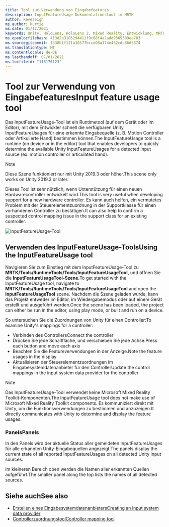 ```yaml
---
title: Tool zur Verwendung von Eingabefeatures
description: InputFeatureUsage-Dokumentationstool im MRTK
author: keveleigh
ms.author: kurtie
ms.date: 01/12/2021
keywords: Unity, HoloLens, HoloLens 2, Mixed Reality, Entwicklung, MRTK,
ms.openlocfilehash: 413d2a3105294411f9c08f4a2add9365389ea783
ms.sourcegitcommit: f338b1f121a10577bcce08a174e462cdc86d5874
ms.translationtype: MT
ms.contentlocale: de-DE
ms.lasthandoff: 07/01/2021
ms.locfileid: "113176123"
---
```

# <a name="input-feature-usage-tool"></a><span data-ttu-id="3be7f-104">Tool zur Verwendung von Eingabefeatures</span><span class="sxs-lookup"><span data-stu-id="3be7f-104">Input feature usage tool</span></span>

<span data-ttu-id="3be7f-105">Das InputFeatureUsage-Tool ist ein Runtimetool (auf dem Gerät oder im Editor), mit dem Entwickler schnell die verfügbaren Unity InputFeatureUsages für eine erkannte Eingabequelle (z. B. Motion Controller oder Artikulierte Hand) bestimmen können.</span><span class="sxs-lookup"><span data-stu-id="3be7f-105">The InputFeatureUsage tool is a runtime (on device or in the editor) tool that enables developers to quickly determine the available Unity InputFeatureUsages for a detected input source (ex: motion controller or articulated hand).</span></span>

> [!NOTE]
> <span data-ttu-id="3be7f-106">Diese Szene funktioniert nur mit Unity 2019.3 oder höher.</span><span class="sxs-lookup"><span data-stu-id="3be7f-106">This scene only works on Unity 2019.3 or later.</span></span>

<span data-ttu-id="3be7f-107">Dieses Tool ist sehr nützlich, wenn Unterstützung für einen neuen Hardwarecontroller entwickelt wird.</span><span class="sxs-lookup"><span data-stu-id="3be7f-107">This tool is very useful when developing support for a new hardware controller.</span></span> <span data-ttu-id="3be7f-108">Es kann auch helfen, ein vermutetes Problem mit der Steuerelementzuordnung in der Supportklasse für einen vorhandenen Controller zu bestätigen.</span><span class="sxs-lookup"><span data-stu-id="3be7f-108">It can also help to confirm a suspected control mapping issue in the support class for an existing controller.</span></span>

![InputFeatureUsage-Tool](../images/controller-mapping-tool/InputFeatureUsages.png)

## <a name="using-the-inputfeatureusage-tool"></a><span data-ttu-id="3be7f-110">Verwenden des InputFeatureUsage-Tools</span><span class="sxs-lookup"><span data-stu-id="3be7f-110">Using the InputFeatureUsage tool</span></span>

<span data-ttu-id="3be7f-111">Navigieren Sie zum Einstieg mit dem InputFeatureUsage-Tool zu **MRTK/Tools/RuntimeTools/Tools/InputFeatureUsageTool,** und öffnen Sie die **InputFeatureUsageTool-Szene.**</span><span class="sxs-lookup"><span data-stu-id="3be7f-111">To get started with the InputFeatureUsage tool, navigate to **MRTK/Tools/RuntimeTools/Tools/InputFeatureUsageTool** and open the **InputFeatureUsageTool** scene.</span></span> <span data-ttu-id="3be7f-112">Nachdem die Szene geladen wurde, kann das Projekt entweder im Editor, im Wiedergabemodus oder auf einem Gerät erstellt und ausgeführt werden.</span><span class="sxs-lookup"><span data-stu-id="3be7f-112">Once the scene has been loaded, the project can either be run in the editor, using play mode, or built and run on a device.</span></span>

<span data-ttu-id="3be7f-113">So untersuchen Sie die Zuordnungen von Unity für einen Controller:</span><span class="sxs-lookup"><span data-stu-id="3be7f-113">To examine Unity's mappings for a controller:</span></span>

- <span data-ttu-id="3be7f-114">Verbinden des Controllers</span><span class="sxs-lookup"><span data-stu-id="3be7f-114">Connect the controller</span></span>
- <span data-ttu-id="3be7f-115">Drücken Sie jede Schaltfläche, und verschieben Sie jede Achse.</span><span class="sxs-lookup"><span data-stu-id="3be7f-115">Press each button and move each axis</span></span>
- <span data-ttu-id="3be7f-116">Beachten Sie die Featureverwendungen in der Anzeige.</span><span class="sxs-lookup"><span data-stu-id="3be7f-116">Note the feature usages in the display</span></span>
- <span data-ttu-id="3be7f-117">Aktualisieren der Steuerelementzuordnungen im Eingabesystemdatenanbieter für den Controller</span><span class="sxs-lookup"><span data-stu-id="3be7f-117">Update the control mappings in the input system data provider for the controller</span></span>

> [!NOTE]
> <span data-ttu-id="3be7f-118">Das InputFeatureUsage-Tool verwendet keine Microsoft Mixed Reality Toolkit-Komponenten.</span><span class="sxs-lookup"><span data-stu-id="3be7f-118">The InputFeatureUsage tool does not make use of Microsoft Mixed Reality Toolkit components.</span></span> <span data-ttu-id="3be7f-119">Es kommuniziert direkt mit Unity, um die Funktionsverwendungen zu bestimmen und anzuzeigen.</span><span class="sxs-lookup"><span data-stu-id="3be7f-119">It directly communicates with Unity to determine and display the feature usages.</span></span>

### <a name="panels"></a><span data-ttu-id="3be7f-120">Panels</span><span class="sxs-lookup"><span data-stu-id="3be7f-120">Panels</span></span>

<span data-ttu-id="3be7f-121">In den Panels wird der aktuelle Status aller gemeldeten InputFeatureUsages für alle erkannten Unity-Eingabequellen angezeigt.</span><span class="sxs-lookup"><span data-stu-id="3be7f-121">The panels display the current state of all reported InputFeatureUsages on all detected Unity input sources.</span></span>

<span data-ttu-id="3be7f-122">Im kleineren Bereich oben werden die Namen aller erkannten Quellen aufgeführt.</span><span class="sxs-lookup"><span data-stu-id="3be7f-122">The smaller panel along the top lists the names of all detected sources.</span></span>

## <a name="see-also"></a><span data-ttu-id="3be7f-123">Siehe auch</span><span class="sxs-lookup"><span data-stu-id="3be7f-123">See also</span></span>

- [<span data-ttu-id="3be7f-124">Erstellen eines Eingabesystemdatenanbieters</span><span class="sxs-lookup"><span data-stu-id="3be7f-124">Creating an input system data provider</span></span>](../input/create-data-provider.md)
- [<span data-ttu-id="3be7f-125">Controllerzuordnungstool</span><span class="sxs-lookup"><span data-stu-id="3be7f-125">Controller mapping tool</span></span>](controller-mapping-tool.md)
